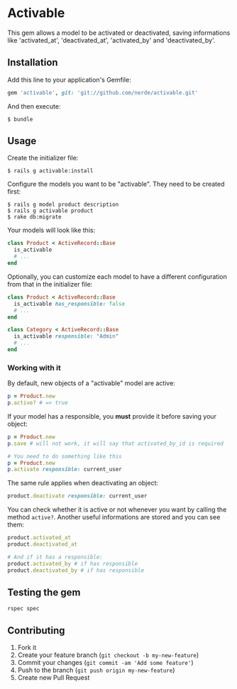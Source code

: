 # Activable

This gem allows a model to be activated or deactivated, saving informations like
'activated_at', 'deactivated_at', 'activated_by' and 'deactivated_by'.

## Installation

Add this line to your application's Gemfile:

```ruby
gem 'activable', git: 'git://github.com/nerde/activable.git'
```

And then execute:

    $ bundle

## Usage

Create the initializer file:

    $ rails g activable:install

Configure the models you want to be "activable". They need to be created first:

    $ rails g model product description
    $ rails g activable product
    $ rake db:migrate

Your models will look like this:

```ruby
class Product < ActiveRecord::Base
  is_activable
  # ...
end
```

Optionally, you can customize each model to have a different configuration from
that in the initializer file:

```ruby
class Product < ActiveRecord::Base
  is_activable has_responsible: false
  # ...
end

class Category < ActiveRecord::Base
  is_activable responsible: "Admin"
  # ...
end
```

### Working with it

By default, new objects of a "activable" model are active:

```ruby
p = Product.new
p.active? # => true
```

If your model has a responsible, you **must** provide it before saving your object:

```ruby
p = Product.new
p.save # will not work, it will say that activated_by_id is required

# You need to do something like this
p = Product.new
p.activate responsible: current_user
```

The same rule applies when deactivating an object:

```ruby
product.deactivate responsible: current_user
```

You can check whether it is active or not whenever you want by calling the method
`active?`. Another useful informations are stored and you can see them:

```ruby
product.activated_at
product.deactivated_at

# And if it has a responsible:
product.activated_by # if has responsible
product.deactivated_by # if has responsible
```

## Testing the gem

    rspec spec

## Contributing

1. Fork it
2. Create your feature branch (`git checkout -b my-new-feature`)
3. Commit your changes (`git commit -am 'Add some feature'`)
4. Push to the branch (`git push origin my-new-feature`)
5. Create new Pull Request
